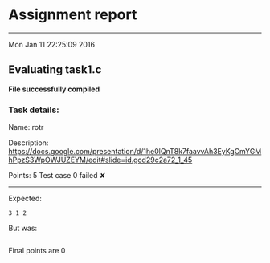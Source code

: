# Assignment report
---
Mon Jan 11 22:25:09 2016

## Evaluating task1.c

**File successfully compiled**

### Task details:

Name: rotr

Description: https://docs.google.com/presentation/d/1he0lQnT8k7faavvAh3EyKgCmYGMhPpzS3WpOWJUZEYM/edit#slide=id.gcd29c2a72_1_45

Points: 5
Test case 0 failed ✘ 

---
Expected:
```
3 1 2
```
But was:
```

```

 Final points are 0
